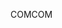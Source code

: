 <span data-ttu-id="5752e-101">COM</span><span class="sxs-lookup"><span data-stu-id="5752e-101">COM</span></span>